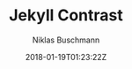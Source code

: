 ---
title: "Jekyll Contrast"
github: https://github.com/niklasbuschmann/contrast
demo: https://niklasbuschmann.github.io/contrast/
author: Niklas Buschmann
ssg:
  - Jekyll
cms:
  - No Cms
date: 2018-01-19T01:23:22Z
github_branch: master
---